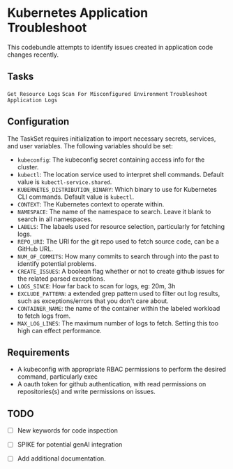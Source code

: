 # Kubernetes Application Troubleshoot

This codebundle attempts to identify issues created in application code changes recently. 

## Tasks
`Get Resource Logs`
`Scan For Misconfigured Environment`
`Troubleshoot Application Logs`

## Configuration
The TaskSet requires initialization to import necessary secrets, services, and user variables. The following variables should be set:

- `kubeconfig`: The kubeconfig secret containing access info for the cluster.
- `kubectl`: The location service used to interpret shell commands. Default value is `kubectl-service.shared`.
- `KUBERNETES_DISTRIBUTION_BINARY`: Which binary to use for Kubernetes CLI commands. Default value is `kubectl`.
- `CONTEXT`: The Kubernetes context to operate within.
- `NAMESPACE`: The name of the namespace to search. Leave it blank to search in all namespaces.
- `LABELS`: The labaels used for resource selection, particularly for fetching logs.
- `REPO_URI`: The URI for the git repo used to fetch source code, can be a GitHub URL.
- `NUM_OF_COMMITS`: How many commits to search through into the past to identify potential problems.
- `CREATE_ISSUES`: A boolean flag whether or not to create github issues for the related parsed exceptions.
- `LOGS_SINCE`: How far back to scan for logs, eg: 20m, 3h
- `EXCLUDE_PATTERN`: a extended grep pattern used to filter out log results, such as exceptions/errors that you don't care about.
- `CONTAINER_NAME`: the name of the container within the labeled workload to fetch logs from.
- `MAX_LOG_LINES`: The maximum number of logs to fetch. Setting this too high can effect performance.

## Requirements
- A kubeconfig with appropriate RBAC permissions to perform the desired command, particularly exec
- A oauth token for github authentication, with read permissions on repositories(s) and write permissions on issues.

## TODO
- [ ] New keywords for code inspection
- [ ] SPIKE for potential genAI integration
- [ ] Add additional documentation.

